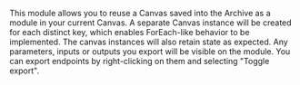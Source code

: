 
[comment]: # (MapCanvasModule)
This module allows you to reuse a Canvas saved into the Archive as a module in your current Canvas. A separate Canvas instance will be created for each distinct key, which enables ForEach-like behavior to be implemented. The canvas instances will also retain state as expected. Any parameters, inputs or outputs you export will be visible on the module. You can export endpoints by right-clicking on them and selecting "Toggle export".
